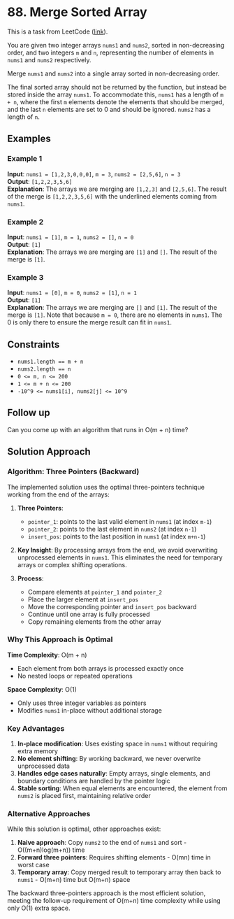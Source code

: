 # 88. Merge Sorted Array

This is a task from LeetCode ([link](https://leetcode.com/problems/merge-sorted-array/description/?envType=study-plan-v2&envId=top-interview-150)).

You are given two integer arrays `nums1` and `nums2`, sorted in non-decreasing order, and two integers `m` and `n`, representing the number of elements in `nums1` and `nums2` respectively.

Merge `nums1` and `nums2` into a single array sorted in non-decreasing order.

The final sorted array should not be returned by the function, but instead be stored inside the array `nums1`. To accommodate this, `nums1` has a length of `m + n`, where the first `m` elements denote the elements that should be merged, and the last `n` elements are set to 0 and should be ignored. `nums2` has a length of `n`.

## Examples

### Example 1
**Input**: `nums1 = [1,2,3,0,0,0]`, `m = 3`, `nums2 = [2,5,6]`, `n = 3`  
**Output**: `[1,2,2,3,5,6]`  
**Explanation**: The arrays we are merging are `[1,2,3]` and `[2,5,6]`. The result of the merge is `[1,2,2,3,5,6]` with the underlined elements coming from `nums1`.

### Example 2
**Input**: `nums1 = [1]`, `m = 1`, `nums2 = []`, `n = 0`  
**Output**: `[1]`  
**Explanation**: The arrays we are merging are `[1]` and `[]`. The result of the merge is `[1]`.

### Example 3
**Input**: `nums1 = [0]`, `m = 0`, `nums2 = [1]`, `n = 1`  
**Output**: `[1]`  
**Explanation**: The arrays we are merging are `[]` and `[1]`. The result of the merge is `[1]`. Note that because `m = 0`, there are no elements in `nums1`. The 0 is only there to ensure the merge result can fit in `nums1`.

## Constraints
- `nums1.length == m + n`
- `nums2.length == n`
- `0 <= m, n <= 200`
- `1 <= m + n <= 200`
- `-10^9 <= nums1[i], nums2[j] <= 10^9`

## Follow up
Can you come up with an algorithm that runs in O(m + n) time?
## Solution Approach

### Algorithm: Three Pointers (Backward)

The implemented solution uses the optimal three-pointers technique working from the end of the arrays:

1. **Three Pointers**:
   - `pointer_1`: points to the last valid element in `nums1` (at index `m-1`)
   - `pointer_2`: points to the last element in `nums2` (at index `n-1`) 
   - `insert_pos`: points to the last position in `nums1` (at index `m+n-1`)

2. **Key Insight**: By processing arrays from the end, we avoid overwriting unprocessed elements in `nums1`. This eliminates the need for temporary arrays or complex shifting operations.

3. **Process**:
   - Compare elements at `pointer_1` and `pointer_2`
   - Place the larger element at `insert_pos`
   - Move the corresponding pointer and `insert_pos` backward
   - Continue until one array is fully processed
   - Copy remaining elements from the other array

### Why This Approach is Optimal

**Time Complexity**: O(m + n)
- Each element from both arrays is processed exactly once
- No nested loops or repeated operations

**Space Complexity**: O(1)
- Only uses three integer variables as pointers
- Modifies `nums1` in-place without additional storage

### Key Advantages

1. **In-place modification**: Uses existing space in `nums1` without requiring extra memory
2. **No element shifting**: By working backward, we never overwrite unprocessed data
3. **Handles edge cases naturally**: Empty arrays, single elements, and boundary conditions are handled by the pointer logic
4. **Stable sorting**: When equal elements are encountered, the element from `nums2` is placed first, maintaining relative order

### Alternative Approaches

While this solution is optimal, other approaches exist:

1. **Naive approach**: Copy `nums2` to the end of `nums1` and sort - O((m+n)log(m+n)) time
2. **Forward three pointers**: Requires shifting elements - O(mn) time in worst case
3. **Temporary array**: Copy merged result to temporary array then back to `nums1` - O(m+n) time but O(m+n) space

The backward three-pointers approach is the most efficient solution, meeting the follow-up requirement of O(m+n) time complexity while using only O(1) extra space.